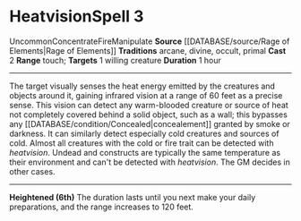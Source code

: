 ﻿---
actions: '[two-actions]'
area: null
bloodline: null
component: null
cost: null
deity: null
domain: null
duration: 1 hour
element: Fire
heighten: 6th
heighten_level: 3, 6
id: '1358'
lesson: null
level: '3'
mystery: null
name: Heatvision
patron_theme: null
range: touch
rarity: Uncommon
requirement: null
rus_type_level: null
saving_throw: null
school: null
source: '[[DATABASE/source/Rage of Elements|Rage of Elements]]'
target: 1 willing creature
tradition:
- Arcane
- Divine
- Occult
- Primal
trait:
- '[[DATABASE/trait/Concentrate|Concentrate]]'
- '[[DATABASE/trait/Fire|Fire]]'
- '[[DATABASE/trait/Manipulate|Manipulate]]'
- '[[DATABASE/trait/Uncommon|Uncommon]]'
trigger: null
type: Spell

---
# Heatvision<span class="item-type">Spell 3</span>

<span class="trait-uncommon item-trait">Uncommon</span><span class="item-trait">Concentrate</span><span class="item-trait">Fire</span><span class="item-trait">Manipulate</span>
**Source** [[DATABASE/source/Rage of Elements|Rage of Elements]]
**Traditions** arcane, divine, occult, primal
**Cast** <span class="action-icon">2</span> 
**Range** touch; **Targets** 1 willing creature
**Duration** 1 hour

---
The target visually senses the heat energy emitted by the creatures and objects around it, gaining infrared vision at a range of 60 feet as a precise sense. This vision can detect any warm-blooded creature or source of heat not completely covered behind a solid object, such as a wall; this bypasses any [[DATABASE/condition/Concealed|concealement]] granted by smoke or darkness. It can similarly detect especially cold creatures and sources of cold. Almost all creatures with the cold or fire trait can be detected with _heatvision_. Undead and constructs are typically the same temperature as their environment and can't be detected with _heatvision_. The GM decides in other cases.

---
**Heightened (6th)** The duration lasts until you next make your daily preparations, and the range increases to 120 feet.